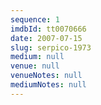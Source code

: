 ```yaml
---
sequence: 1
imdbId: tt0070666
date: 2007-07-15
slug: serpico-1973
medium: null
venue: null
venueNotes: null
mediumNotes: null
---
```


